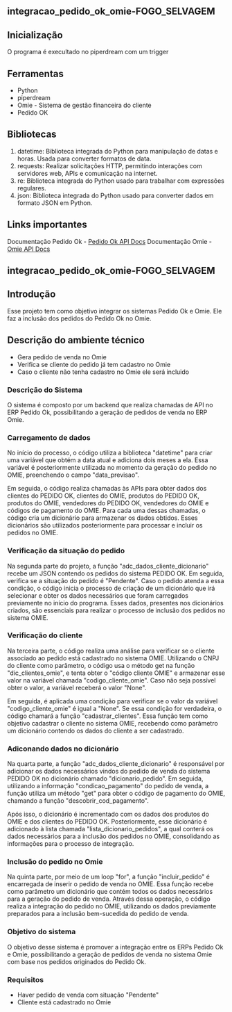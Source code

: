 ## integracao_pedido_ok_omie-FOGO_SELVAGEM 
## Inicialização



O programa é execultado no piperdream com um trigger



## Ferramentas

- Python
- piperdream
- Omie - Sistema de gestão financeira do cliente
- Pedido OK 


## Bibliotecas

1. datetime: Biblioteca integrada do Python para manipulação de datas e horas. Usada para converter formatos de data.
2. requests: Realizar solicitações HTTP, permitindo interações com servidores web, APIs e comunicação na internet.
3. re: Biblioteca integrada do Python usado para trabalhar com expressões regulares.
4. json: Biblioteca integrada do Python usado para converter dados em formato JSON em Python.



## Links importantes

Documentação Pedido Ok - [Pedido Ok API Docs](https://docs.api.pedidook.com.br/)
Documentação Omie - [Omie API Docs](https://developer.omie.com.br/service-list/)

## integracao_pedido_ok_omie-FOGO_SELVAGEM 

## Introdução

Esse projeto tem como objetivo integrar os sistemas Pedido Ok e Omie. Ele faz a inclusão dos pedidos do Pedido Ok no Omie.



## Descrição do ambiente técnico

- Gera pedido de venda no Omie
- Verifica se cliente do pedido já tem cadastro no Omie
- Caso o cliente não tenha cadastro no Omie ele será incluido 

### Descrição do Sistema

O sistema é composto por um backend que realiza chamadas de API no ERP Pedido Ok, possibilitando a geração de pedidos de venda no ERP Omie.

### Carregamento de dados
No início do processo, o código utiliza a biblioteca "datetime" para criar uma variável que obtém a data atual e adiciona dois meses a ela. Essa variável é posteriormente utilizada no momento da geração do pedido no OMIE, preenchendo o campo "data_previsao".

Em seguida, o código realiza chamadas às APIs para obter dados dos clientes do PEDIDO OK, clientes do OMIE, produtos do PEDIDO OK, produtos do OMIE, vendedores do PEDIDO OK, vendedores do OMIE e códigos de pagamento do OMIE. Para cada uma dessas chamadas, o código cria um dicionário para armazenar os dados obtidos. Esses dicionários são utilizados posteriormente para processar e incluir os pedidos no OMIE.

### Verificação da situação do pedido
Na segunda parte do projeto, a função "adc_dados_cliente_dicionario" recebe um JSON contendo os pedidos do sistema PEDIDO OK. Em seguida, verifica se a situação do pedido é "Pendente". Caso o pedido atenda a essa condição, o código inicia o processo de criação de um dicionário que irá selecionar e obter os dados necessários que foram carregados previamente no início do programa. Esses dados, presentes nos dicionários criados, são essenciais para realizar o processo de inclusão dos pedidos no sistema OMIE.

### Verificação do cliente
Na terceira parte, o código realiza uma análise para verificar se o cliente associado ao pedido está cadastrado no sistema OMIE. Utilizando o CNPJ do cliente como parâmetro, o código usa o método get na função "dic_clientes_omie", e tenta obter o "código cliente OMIE" e armazenar esse valor na variável chamada "codigo_cliente_omie". Caso não seja possível obter o valor, a variável receberá o valor "None".

Em seguida, é aplicada uma condição para verificar se o valor da variável "codigo_cliente_omie" é igual a "None". Se essa condição for verdadeira, o código chamará a função "cadastrar_clientes". Essa função tem como objetivo cadastrar o cliente no sistema OMIE, recebendo como parâmetro um dicionário contendo os dados do cliente a ser cadastrado.

### Adiconando dados no dicionário
Na quarta parte, a função "adc_dados_cliente_dicionario" é responsável por adicionar os dados necessários vindos do pedido de venda do sistema PEDIDO OK no dicionário chamado "dicionario_pedido". Em seguida, utilizando a informação "condicao_pagamento" do pedido de venda, a função utiliza um método "get" para obter o código de pagamento do OMIE, chamando a função "descobrir_cod_pagamento".

Após isso, o dicionário é incrementado com os dados dos produtos do OMIE e dos clientes do PEDIDO OK. Posteriormente, esse dicionário é adicionado à lista chamada "lista_dicionario_pedidos", a qual conterá os dados necessários para a inclusão dos pedidos no OMIE, consolidando as informações para o processo de integração.


### Inclusão do pedido no Omie
Na quinta parte, por meio de um loop "for", a função "incluir_pedido" é encarregada de inserir o pedido de venda no OMIE. Essa função recebe como parâmetro um dicionário que contém todos os dados necessários para a geração do pedido de venda. Através dessa operação, o código realiza a integração do pedido no OMIE, utilizando os dados previamente preparados para a inclusão bem-sucedida do pedido de venda.

### Objetivo do sistema
O objetivo desse sistema é promover a integração entre os ERPs Pedido Ok e Omie, possibilitando a geração de pedidos de venda no sistema Omie com base nos pedidos originados do Pedido Ok.

### Requisitos
- Haver pedido de venda com situação "Pendente"
- Cliente está cadastrado no Omie




